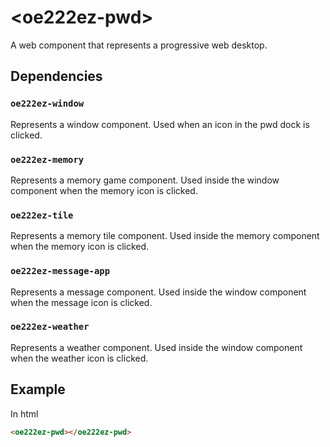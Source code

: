 # &lt;oe222ez-pwd&gt;

A web component that represents a progressive web desktop.

## Dependencies

### `oe222ez-window`

Represents a window component. Used when an icon in the pwd dock is clicked.

### `oe222ez-memory`

Represents a memory game component. Used inside the window component when the memory icon is clicked.

### `oe222ez-tile`

Represents a memory tile component. Used inside the memory component when the memory icon is clicked.

### `oe222ez-message-app`

Represents a message component. Used inside the window component when the message icon is clicked.

### `oe222ez-weather`

Represents a weather component. Used inside the window component when the weather icon is clicked.


## Example

In html
```html
<oe222ez-pwd></oe222ez-pwd>
```